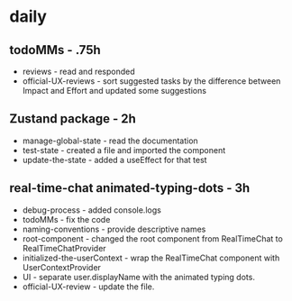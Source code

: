 # daily 

## todoMMs - .75h
* reviews - read and responded
* official-UX-reviews - sort suggested tasks by the difference between Impact and Effort and updated some suggestions

## Zustand package - 2h
* manage-global-state - read the documentation
* test-state - created a file and imported the component
* update-the-state - added a useEffect for that test

## real-time-chat animated-typing-dots - 3h
* debug-process - added console.logs
* todoMMs - fix the code
* naming-conventions - provide descriptive names
* root-component - changed the root component from RealTimeChat to RealTimeChatProvider
* initialized-the-userContext - wrap the RealTimeChat component with UserContextProvider
* UI - separate user.displayName with the animated typing dots.
* official-UX-review - update the file.